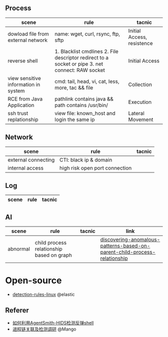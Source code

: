 
## Process
| scene | rule | tacnic |
|------|-----------|-------|
| dowload file from external network | name: wget, curl, rsync, ftp, sftp | Initial Access, resistence |
| reverse shell | 1. Blacklist cmdlines  2. File descriptor redirect to a socket or pipe  3. net connect: RAW socket | Initial Access |
| view sensitive information in system | cmd: tail, head, vi, cat, less, more, tac && file | Collection |
| RCE from Java Application | pathlink contains java && path contains /usr/bin/ | Execution | 
| ssh trust replationship | view file: known_host and login the same ip | Lateral Movement| 


## Network
| scene | rule | tacnic |
|------|-----------|-------|
| external connecting | CTI: black ip & domain | |
| internal access | high risk open port connection | |

## Log
| scene | rule | tacnic |
|------|-----------|-------|


## AI

| scene | rule | tacnic | link |
|------|-----------|-------|--|
| abnormal | child process relationship based on graph|   | [discovering-anomalous-patterns-based-on-parent-child-process-relationship](https://www.elastic.co/cn/blog/discovering-anomalous-patterns-based-on-parent-child-process-relationships) |


# Open-source
- [detection-rules-linux](https://github.com/elastic/detection-rules/tree/main/rules/linux)  @elastic


## Referer
- [如何利用AgentSmith-HIDS检测反弹shell](https://github.com/EBWi11/AgentSmith-HIDS/blob/master/doc/How-to-use-AgentSmith-HIDS-to-detect-reverse-shell/%E5%A6%82%E4%BD%95%E5%88%A9%E7%94%A8AgentSmith-HIDS%E6%A3%80%E6%B5%8B%E5%8F%8D%E5%BC%B9shell.md)
- [进程链关联及检测调研](https://www.cnblogs.com/Mang0/p/13878654.html)  @Mango
